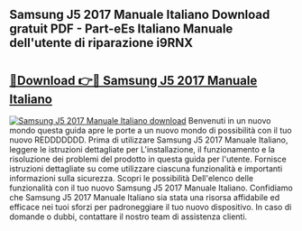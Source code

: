 ## Samsung J5 2017 Manuale Italiano Download gratuit PDF - Part-eEs Italiano Manuale dell'utente di riparazione i9RNX

# <h2><a href="http://dfg0l0.blite.top/?on=Samsung+J5+2017+Manuale+Italiano">🔗Download 👉🔴 Samsung J5 2017 Manuale Italiano</a></h2>

[![Samsung J5 2017 Manuale Italiano download](https://i.imgur.com/lujVjoI.png)](http://dfg0l0.blite.top/?on=Samsung+J5+2017+Manuale+Italiano)
Benvenuti in un nuovo mondo questa guida apre le porte a un nuovo mondo di possibilità con il tuo nuovo REDDDDDDD. Prima di utilizzare Samsung J5 2017 Manuale Italiano, leggere le istruzioni dettagliate per L'installazione, il funzionamento e la risoluzione dei problemi del prodotto in questa guida per l'utente. Fornisce istruzioni dettagliate su come utilizzare ciascuna funzionalità e importanti informazioni sulla sicurezza. Scopri le possibilità Dell'elenco delle funzionalità con il tuo nuovo Samsung J5 2017 Manuale Italiano. Confidiamo che Samsung J5 2017 Manuale Italiano sia stata una risorsa affidabile ed efficace nei tuoi sforzi per padroneggiare il tuo nuovo dispositivo. In caso di domande o dubbi, contattare il nostro team di assistenza clienti.
